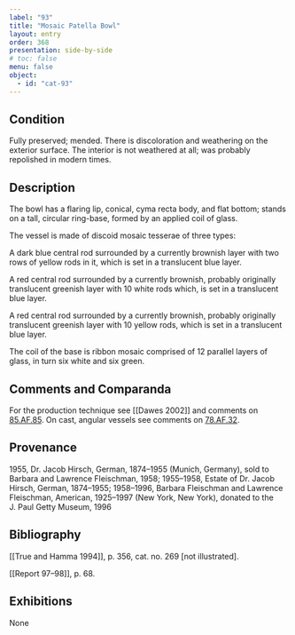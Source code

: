 ```yaml
---
label: "93"
title: "Mosaic Patella Bowl"
layout: entry
order: 368
presentation: side-by-side
# toc: false
menu: false
object:
  - id: "cat-93"
---
```


## Condition

Fully preserved; mended. There is discoloration and weathering on the exterior surface. The interior is not weathered at all; was probably repolished in modern times.

## Description

The bowl has a flaring lip, conical, cyma recta body, and flat bottom; stands on a tall, circular ring-base, formed by an applied coil of glass.

The vessel is made of discoid mosaic tesserae of three types:

A dark blue central rod surrounded by a currently brownish layer with two rows of yellow rods in it, which is set in a translucent blue layer.

A red central rod surrounded by a currently brownish, probably originally translucent greenish layer with 10 white rods which, is set in a translucent blue layer.

A red central rod surrounded by a currently brownish, probably originally translucent greenish layer with 10 yellow rods, which is set in a translucent blue layer.

The coil of the base is ribbon mosaic comprised of 12 parallel layers of glass, in turn six white and six green.

## Comments and Comparanda

For the production technique see [[Dawes 2002]] and comments on [85.AF.85](#num). On cast, angular vessels see comments on [78.AF.32](#cat).

## Provenance

1955, Dr. Jacob Hirsch, German, 1874–1955 (Munich, Germany), sold to Barbara and Lawrence Fleischman, 1958; 1955–1958, Estate of Dr. Jacob Hirsch, German, 1874–1955; 1958–1996, Barbara Fleischman and Lawrence Fleischman, American, 1925–1997 (New York, New York), donated to the J. Paul Getty Museum, 1996

## Bibliography

[[True and Hamma 1994]], p. 356, cat. no. 269 \[not illustrated\].

[[Report 97–98]], p. 68.

## Exhibitions

None